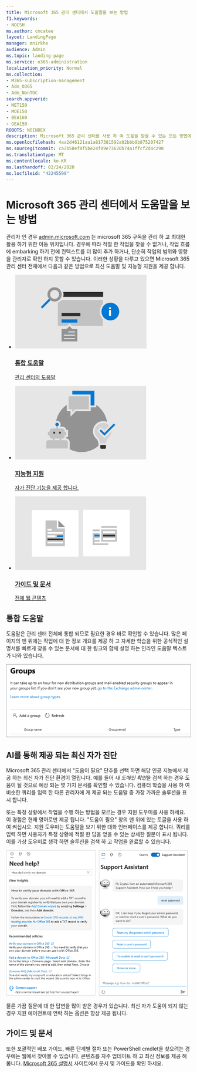 ```yaml
---
title: Microsoft 365 관리 센터에서 도움말을 보는 방법
f1.keywords:
- NOCSH
ms.author: cmcatee
layout: LandingPage
manager: mnirkhe
audience: Admin
ms.topic: landing-page
ms.service: o365-administration
localization_priority: Normal
ms.collection:
- M365-subscription-management
- Adm_O365
- Adm_NonTOC
search.appverid:
- MET150
- MOE150
- BEA160
- GEA150
ROBOTS: NOINDEX
description: Microsoft 365 관리 센터를 사용 하 여 도움을 받을 수 있는 모든 방법에 대해 알아봅니다.
ms.openlocfilehash: 4aa2d46121aa1a817381592a02bbb9b875207427
ms.sourcegitcommit: ca2b58ef8f5be24f09e73620b74a1ffcf2d4c290
ms.translationtype: MT
ms.contentlocale: ko-KR
ms.lasthandoff: 02/24/2020
ms.locfileid: "42245599"
---
```

<!-- The following is just placeholder text from Madhura's mail. We need to add images/examples of each -->

# <a name="how-to-get-help-in-the-microsoft-365-admin-center"></a>Microsoft 365 관리 센터에서 도움말을 보는 방법

관리자 인 경우 [admin.microsoft.com](https://admin.microsoft.com) 는 microsoft 365 구독을 관리 하 고 최대한 활용 하기 위한 이동 위치입니다. 경우에 따라 적절 한 작업을 찾을 수 없거나, 작업 흐름에 embarking 하기 전에 컨텍스트를 더 많이 추가 하거나, 단순히 작업의 범위와 영향을 관리자로 확인 하지 못할 수 있습니다. 이러한 상황을 다루고 있으면 Microsoft 365 관리 센터 전체에서 다음과 같은 방법으로 최신 도움말 및 지능형 지원을 제공 합니다.
 


<ul class="panelContent cardsW">
    <li>
        <div class="cardSize">
            <div class="cardPadding">
                <div class="card">
                    <a href="what-is-help.md#integrated-help">
                        <div class="cardImageOuter">
                            <div class="cardImage">
                                <img src="../media/what-is-help/M365_WhatisHelp_IntegratedHelp.png" alt="Integrated help" />
                            </div>
                        </div>
                        <div class="cardText">
                            <h3>통합 도움말</h3>
                            <p>관리 센터의 도움말</p>
                        </div>
                    </a>
                </div>
            </div>
        </div>
    </li>
    <li>
        <div class="cardSize">
            <div class="cardPadding">
                <div class="card">
                    <a href="what-is-help.md#modern-self-help-powered-by-ai">
                        <div class="cardImageOuter">
                            <div class="cardImage">
                                <img src="../media/what-is-help/M365_WhatisHelp_IntelligentAssistance.png" alt="Intelligent assistance" />
                            </div>
                        </div>
                        <div class="cardText">
                            <h3>지능형 지원</h3>
                            <p>자가 진단 기능을 제공 합니다.</p>
                        </div>
                    </a>
                </div>
            </div>
        </div>
    </li>
    <li>
        <div class="cardSize">
            <div class="cardPadding">
                <div class="card">
                    <a href="what-is-help.md#guides-and-articles">
                        <div class="cardImageOuter">
                            <div class="cardImage">
                                <img src="../media/what-is-help/M365_WhatisHelp_ArticlesGuides.png" alt="Guides and articles" />
                            </div>
                        </div>
                        <div class="cardText">
                            <h3>가이드 및 문서</h3>
                            <p>전체 웹 콘텐츠</p>
                        </div>
                    </a>
                </div>
            </div>
        </div>
    </li>
</ul>

## <a name="integrated-help"></a>통합 도움말
도움말은 관리 센터 전체에 통합 되므로 필요한 경우 바로 확인할 수 있습니다. 많은 페이지의 맨 위에는 작업에 대 한 정보 개요를 제공 하 고 자세한 학습을 위한 공식적인 설명서를 빠르게 찾을 수 있는 문서에 대 한 링크와 함께 설명 하는 인라인 도움말 텍스트가 나와 있습니다.

![인라인 도움말과 문서에 대 한 링크를 보여 주는 그룹 페이지](../media/integrated-help.png)

## <a name="modern-self-help-powered-by-ai"></a>AI를 통해 제공 되는 최신 자가 진단

Microsoft 365 관리 센터에서 "도움이 필요" 단추를 선택 하면 해당 인공 지능에서 제공 하는 최신 자가 진단 환경이 열립니다. 예를 들어 *내 도메인 확인*을 검색 하는 경우 도움이 될 것으로 예상 되는 몇 가지 문서를 확인할 수 있습니다. 컴퓨터 학습을 사용 하 여 비슷한 쿼리를 입력 한 다른 관리자에 게 제공 되는 도움말 중 가장 가까운 솔루션을 표시 합니다.

또는 특정 상황에서 작업을 수행 하는 방법을 모르는 경우 지원 도우미를 사용 하세요. 이 경험은 현재 영어로만 제공 됩니다. "도움이 필요" 창의 맨 위에 있는 토글을 사용 하 여 켜십시오. 지원 도우미는 도움말을 보기 위한 대화 인터페이스를 제공 합니다. 쿼리를 입력 하면 사용자가 특정 상황에 적절 한 답을 얻을 수 있는 상세한 질문이 표시 됩니다. 이를 가상 도우미로 생각 하면 솔루션을 검색 하 고 작업을 완료할 수 있습니다.

![최신 자가 진단](../media/help-options.png)

물론 가끔 질문에 대 한 답변을 많이 받은 경우가 있습니다. 최신 자가 도움이 되지 않는 경우 지원 에이전트에 연락 하는 옵션은 항상 제공 됩니다.

## <a name="guides-and-articles"></a>가이드 및 문서

또한 포괄적인 배포 가이드, 빠른 단계별 절차 또는 PowerShell cmdlet을 찾으려는 경우에는 웹에서 찾아볼 수 있습니다. 콘텐츠를 자주 업데이트 하 고 최신 정보를 제공 해 봅니다. [Microsoft 365 설명서](https://docs.microsoft.com/microsoft-365/) 사이트에서 문서 및 가이드를 확인 하세요.